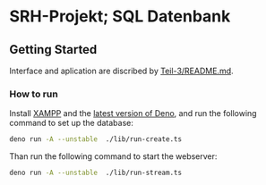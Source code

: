 # SRH-Projekt; SQL Datenbank

## Getting Started

Interface and aplication are discribed by [Teil-3/README.md](./docs/Teil-3/README.md).

### How to run

Install [XAMPP][xampp:install-latest] and the [latest version of Deno][deno:install-latest], and run the following command to set up the database:

```sh
deno run -A --unstable  ./lib/run-create.ts
```

Than run the following command to start the webserver:

```sh
deno run -A --unstable  ./lib/run-stream.ts
```

[xampp:install-latest]: https://www.apachefriends.org/download
[deno:install-latest]: https://github.com/denoland/deno_install#install-latest-version
